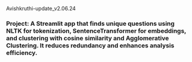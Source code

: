 Avishkruthi-update_v2.06.24
### Project: A Streamlit app that finds unique questions using NLTK for tokenization, SentenceTransformer for embeddings, and clustering with cosine similarity and Agglomerative Clustering. It reduces redundancy and enhances analysis efficiency.
